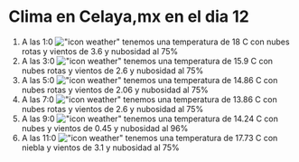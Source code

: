 # Clima en Celaya,mx en el dia 12

1. A las 1:0 !["icon weather"](http://openweathermap.org/img/w/04n.png) tenemos una temperatura de 18 C con nubes rotas y  vientos de 3.6 y nubosidad al 75%
1. A las 3:0 !["icon weather"](http://openweathermap.org/img/w/04n.png) tenemos una temperatura de 15.9 C con nubes rotas y  vientos de 2.6 y nubosidad al 75%
1. A las 5:0 !["icon weather"](http://openweathermap.org/img/w/04n.png) tenemos una temperatura de 14.86 C con nubes rotas y  vientos de 2.06 y nubosidad al 75%
1. A las 7:0 !["icon weather"](http://openweathermap.org/img/w/04n.png) tenemos una temperatura de 13.86 C con nubes rotas y  vientos de 2.6 y nubosidad al 75%
1. A las 9:0 !["icon weather"](http://openweathermap.org/img/w/04d.png) tenemos una temperatura de 14.24 C con nubes y  vientos de 0.45 y nubosidad al 96%
1. A las 11:0 !["icon weather"](http://openweathermap.org/img/w/50d.png) tenemos una temperatura de 17.73 C con niebla y  vientos de 3.1 y nubosidad al 75%
